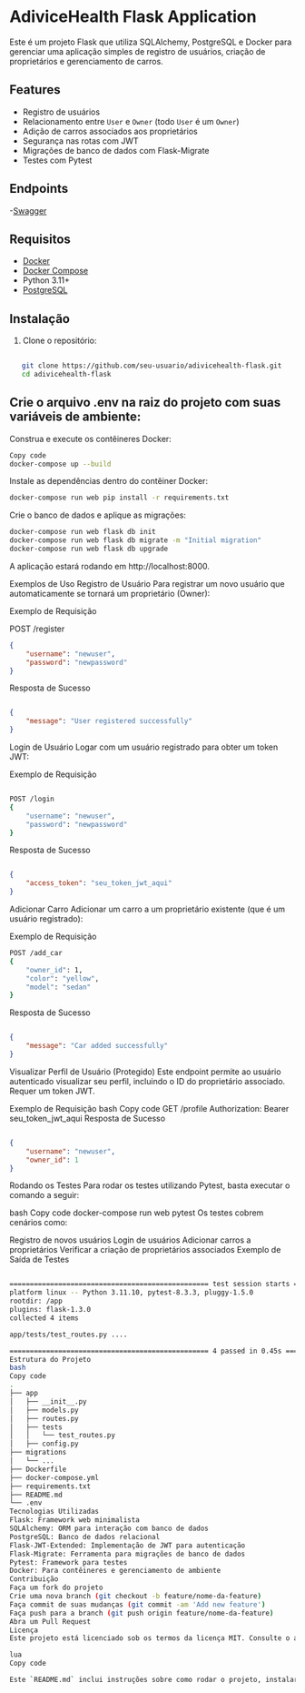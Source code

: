 # AdiviceHealth Flask Application

Este é um projeto Flask que utiliza SQLAlchemy, PostgreSQL e Docker para gerenciar uma aplicação simples de registro de usuários, criação de proprietários e gerenciamento de carros.

## Features

- Registro de usuários
- Relacionamento entre `User` e `Owner` (todo `User` é um `Owner`)
- Adição de carros associados aos proprietários
- Segurança nas rotas com JWT
- Migrações de banco de dados com Flask-Migrate
- Testes com Pytest

## Endpoints
-[Swagger](http://localhost:8000/apidocs/)

## Requisitos

- [Docker](https://www.docker.com/)
- [Docker Compose](https://docs.docker.com/compose/)
- Python 3.11+
- [PostgreSQL](https://www.postgresql.org/)

## Instalação

1. Clone o repositório:

```bash
   
   git clone https://github.com/seu-usuario/adivicehealth-flask.git
   cd adivicehealth-flask
```

## Crie o arquivo .env na raiz do projeto com suas variáveis de ambiente:


Construa e execute os contêineres Docker:

```bash
Copy code
docker-compose up --build
```

Instale as dependências dentro do contêiner Docker:

```bash
docker-compose run web pip install -r requirements.txt
```

Crie o banco de dados e aplique as migrações:

```bash
docker-compose run web flask db init
docker-compose run web flask db migrate -m "Initial migration"
docker-compose run web flask db upgrade
```



A aplicação estará rodando em http://localhost:8000.

Exemplos de Uso
Registro de Usuário
Para registrar um novo usuário que automaticamente se tornará um proprietário (Owner):

Exemplo de Requisição

POST /register

```json
{
    "username": "newuser",
    "password": "newpassword"
}   
```

Resposta de Sucesso

```json

{
    "message": "User registered successfully"
}
```

Login de Usuário
Logar com um usuário registrado para obter um token JWT:

Exemplo de Requisição

```bash

POST /login
{
    "username": "newuser",
    "password": "newpassword"
}
```

Resposta de Sucesso

```json

{
    "access_token": "seu_token_jwt_aqui"
}

```

Adicionar Carro
Adicionar um carro a um proprietário existente (que é um usuário registrado):

Exemplo de Requisição

```bash
POST /add_car
{
    "owner_id": 1,
    "color": "yellow",
    "model": "sedan"
}
```

Resposta de Sucesso

```json

{
    "message": "Car added successfully"
}
```

Visualizar Perfil de Usuário (Protegido)
Este endpoint permite ao usuário autenticado visualizar seu perfil, incluindo o ID do proprietário associado. Requer um token JWT.

Exemplo de Requisição
bash
Copy code
GET /profile
Authorization: Bearer seu_token_jwt_aqui
Resposta de Sucesso

```json

{
    "username": "newuser",
    "owner_id": 1
}
```

Rodando os Testes
Para rodar os testes utilizando Pytest, basta executar o comando a seguir:

bash
Copy code
docker-compose run web pytest
Os testes cobrem cenários como:

Registro de novos usuários
Login de usuários
Adicionar carros a proprietários
Verificar a criação de proprietários associados
Exemplo de Saída de Testes
```bash

================================================= test session starts ==================================================
platform linux -- Python 3.11.10, pytest-8.3.3, pluggy-1.5.0
rootdir: /app
plugins: flask-1.3.0
collected 4 items                                                                                                      

app/tests/test_routes.py ....                                                                                      [100%]

================================================= 4 passed in 0.45s ===================================================
Estrutura do Projeto
bash
Copy code
.
├── app
│   ├── __init__.py
│   ├── models.py
│   ├── routes.py
│   ├── tests
│   │   └── test_routes.py
│   ├── config.py
├── migrations
│   └── ...
├── Dockerfile
├── docker-compose.yml
├── requirements.txt
├── README.md
└── .env
Tecnologias Utilizadas
Flask: Framework web minimalista
SQLAlchemy: ORM para interação com banco de dados
PostgreSQL: Banco de dados relacional
Flask-JWT-Extended: Implementação de JWT para autenticação
Flask-Migrate: Ferramenta para migrações de banco de dados
Pytest: Framework para testes
Docker: Para contêineres e gerenciamento de ambiente
Contribuição
Faça um fork do projeto
Crie uma nova branch (git checkout -b feature/nome-da-feature)
Faça commit de suas mudanças (git commit -am 'Add new feature')
Faça push para a branch (git push origin feature/nome-da-feature)
Abra um Pull Request
Licença
Este projeto está licenciado sob os termos da licença MIT. Consulte o arquivo LICENSE para mais detalhes.

lua
Copy code

Este `README.md` inclui instruções sobre como rodar o projeto, instalar dependências, utilizar os endpoints, e também como rodar os testes dentro do ambiente Docker. Certifique-se de substituir os placeholders, como `seu-usuario`, conforme necessário.

```




